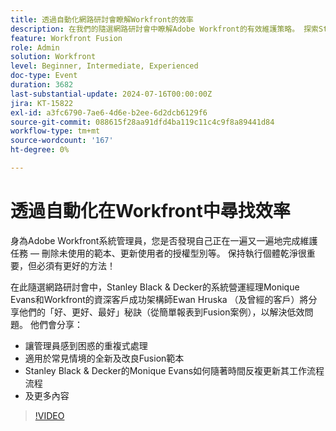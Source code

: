 ```yaml
---
title: 透過自動化網路研討會瞭解Workfront的效率
description: 在我們的隨選網路研討會中瞭解Adobe Workfront的有效維護策略。 探索Stanley Black & Decker和Workfront專家關於自動化重複工作、利用Fusion範本和進化工作流程以獲得最佳效率的秘訣。
feature: Workfront Fusion
role: Admin
solution: Workfront
level: Beginner, Intermediate, Experienced
doc-type: Event
duration: 3682
last-substantial-update: 2024-07-16T00:00:00Z
jira: KT-15822
exl-id: a3fc6790-7ae6-4d6e-b2ee-6d2dcb6129f6
source-git-commit: 088615f28aa91dfd4ba119c11c4c9f8a89441d84
workflow-type: tm+mt
source-wordcount: '167'
ht-degree: 0%

---
```


# 透過自動化在Workfront中尋找效率

身為Adobe Workfront系統管理員，您是否發現自己正在一遍又一遍地完成維護任務 — 刪除未使用的範本、更新使用者的授權型別等。 保持執行個體乾淨很重要，但必須有更好的方法！

在此隨選網路研討會中，Stanley Black &amp; Decker的系統營運經理Monique Evans和Workfront的資深客戶成功架構師Ewan Hruska （及曾經的客戶）將分享他們的「好、更好、最好」秘訣（從簡單報表到Fusion案例），以解決低效問題。 他們會分享：

* 讓管理員感到困惑的重複式處理
* 適用於常見情境的全新及改良Fusion範本
* Stanley Black &amp; Decker的Monique Evans如何隨著時間反複更新其工作流程流程
* 及更多內容

>[!VIDEO](https://video.tv.adobe.com/v/3431016/?learn=on)
